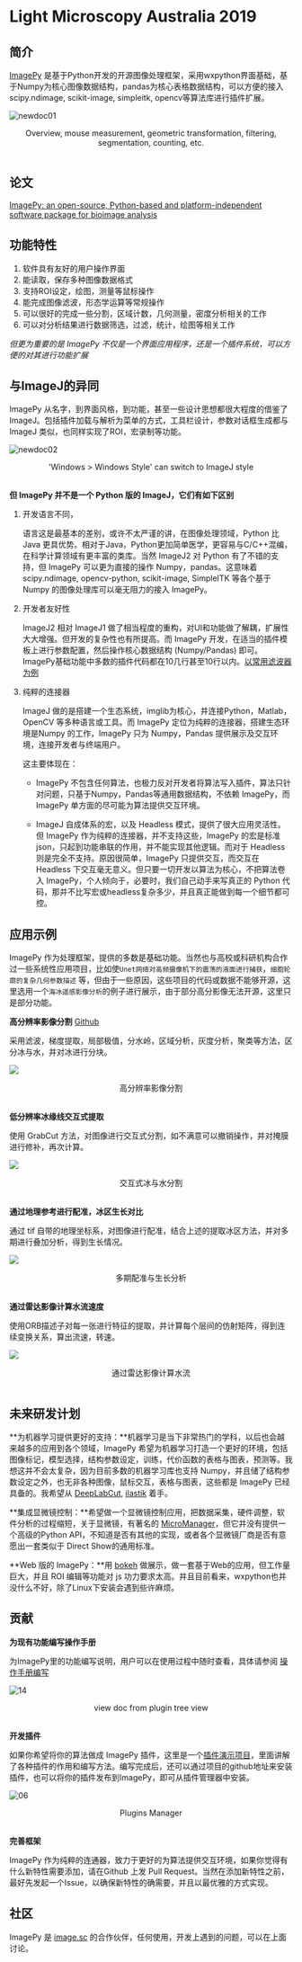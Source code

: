 # Light Microscopy Australia 2019

## 简介

[ImagePy](https://github.com/Image-Py/imagepy) 是基于Python开发的开源图像处理框架，采用wxpython界面基础，基于Numpy为核心图像数据结构，pandas为核心表格数据结构，可以方便的接入scipy.ndimage, scikit-image, simpleitk, opencv等算法库进行插件扩展。

![newdoc01](http://idoc.imagepy.org/imgs/newdoc01.png)

<div align=center>Overview, mouse measurement, geometric transformation, filtering, segmentation, counting, etc.</div><br>

## 论文

[ImagePy: an open-source, Python-based and platform-independent software package for bioimage analysis](https://academic.oup.com/bioinformatics/article/34/18/3238/4989871)



## 功能特性

1. 软件具有友好的用户操作界面
2. 能读取，保存多种图像数据格式
3. 支持ROI设定，绘图，测量等鼠标操作
4. 能完成图像滤波，形态学运算等常规操作
5. 可以很好的完成一些分割，区域计数，几何测量，密度分析相关的工作
6. 可以对分析结果进行数据筛选，过滤，统计，绘图等相关工作

*但更为重要的是 ImagePy 不仅是一个界面应用程序，还是一个插件系统，可以方便的对其进行功能扩展*



## 与ImageJ的异同

ImagePy 从名字，到界面风格，到功能，甚至一些设计思想都很大程度的借鉴了ImageJ。包括插件加载与解析为菜单的方式，工具栏设计，参数对话框生成都与 ImageJ 类似，也同样实现了ROI，宏录制等功能。

![newdoc02](http://idoc.imagepy.org/imgs/newdoc02.png)

<div align=center>'Windows > Windows Style' can switch to ImageJ style</div><br>

**但 ImagePy 并不是一个 Python 版的 ImageJ，它们有如下区别**

1. 开发语言不同，

   语言这是最基本的差别，或许不太严谨的讲，在图像处理领域，Python 比 Java 更具优势。相对于Java，Python更加简单医学，更容易与C/C++混编，在科学计算领域有更丰富的类库。当然 ImageJ2 对 Python 有了不错的支持，但 ImagePy 可以更为直接的操作 Numpy，pandas。这意味着 scipy.ndimage, opencv-python, scikit-image, SimpleITK 等各个基于 Numpy 的图像处理库可以毫无阻力的接入 ImagePy。

2. 开发者友好性

   ImageJ2 相对 ImageJ1 做了相当程度的重构，对UI和功能做了解耦，扩展性大大增强。但开发的复杂性也有所提高。而 ImagePy 开发，在适当的插件模板上进行参数配置，然后操作核心数据结构 (Numpy/Pandas) 即可。ImagePy基础功能中多数的插件代码都在10几行甚至10行以内。[以常用滤波器为例](https://github.com/Image-Py/imagepy/blob/master/imagepy/menus/Process/Filters/classic_plgs.py)

3. 纯粹的连接器

   ImageJ 做的是搭建一个生态系统，imglib为核心，并连接Python，Matlab，OpenCV 等多种语言或工具。而 ImagePy 定位为纯粹的连接器，搭建生态环境是Numpy 的工作，ImagePy 只为 Numpy，Pandas 提供展示及交互环境，连接开发者与终端用户。

   

   这主要体现在：

   * ImagePy 不包含任何算法，也极力反对开发者将算法写入插件，算法只针对问题，只基于Numpy，Pandas等通用数据结构，不依赖 ImagePy，而 ImagePy 单方面的尽可能为算法提供交互环境。

   * ImageJ 自成体系的宏，以及 Headless 模式，提供了很大应用灵活性。但 ImagePy 作为纯粹的连接器，并不支持这些，ImagePy 的宏是标准 json，只起到功能串联的作用，并不能实现其他逻辑。而对于 Headless 则是完全不支持。原因很简单，ImagePy 只提供交互，而交互在 Headless 下交互毫无意义。但只要一切开发以算法为核心，不把算法卷入 ImagePy，个人倾向于，必要时，我们自己动手来写真正的 Python 代码，那并不比写宏或headless复杂多少，并且真正能做到每一个细节都可控。

     

## 应用示例

ImagePy 作为处理框架，提供的多数是基础功能。当然也与高校或科研机构合作过一些系统性应用项目，比如使`Unet网络对高频摄像机下的震荡的液面进行捕获`，`细胞轮廓的复杂几何参数描述` 等，但由于一些原因，这些项目的代码或数据不能够开源，这里选用一个`海冰遥感影像分析`的例子进行展示，由于部分高分影像无法开源，这里只是部分功能。

**高分辨率影像分割** [Github](https://github.com/Image-Py/seaice)

采用滤波，梯度提取，局部极值，分水岭，区域分析，灰度分析，聚类等方法，区分冰与水，并对冰进行分块。

![](http://idoc.imagepy.org/ice/30.gif)

<div align=center>高分辨率影像分割</div><br>

**低分辨率冰缘线交互式提取**

使用 GrabCut 方法，对图像进行交互式分割，如不满意可以撤销操作，并对掩膜进行修补，再次计算。

![](http://idoc.imagepy.org/ice/7.png)

<div align=center>交互式冰与水分割</div><br>

**通过地理参考进行配准，冰区生长对比**

通过 tif 自带的地理坐标系，对图像进行配准，结合上述的提取冰区方法，并对多期进行叠加分析，得到生长情况。

![](http://idoc.imagepy.org/ice/21.png)

<div align=center>多期配准与生长分析</div><br>

**通过雷达影像计算水流速度**

使用ORB描述子对每一张进行特征的提取，并计算每个层间的仿射矩阵，得到连续变换关系，算出流速，转速。

![](http://idoc.imagepy.org/ice/36.gif)

<div align=center>通过雷达影像计算水流</div><br>

## 未来研发计划

**为机器学习提供更好的支持：**机器学习是当下非常热门的学科，以后也会越来越多的应用到各个领域，ImagePy 希望为机器学习打造一个更好的环境，包括图像标记，模型选择，结构参数设定，训练，代价函数的表格与图表，预测等。我想这并不会太复杂，因为目前多数的机器学习库也支持 Numpy，并且储了结构参数设定之外，也无非各种图像，鼠标交互，表格与图表，这些都是 ImagePy 已经具备的。我希望从 [DeepLabCut](https://github.com/AlexEMG/DeepLabCut), [ilastik](https://github.com/ilastik/ilastik) 着手。

**集成显微镜控制：**希望做一个显微镜控制应用，把数据采集，硬件调整，软件分析的过程缩短，关于显微镜，有著名的 [MicroManager](https://github.com/micro-manager/micro-manager)，但它并没有提供一个高级的Python API，不知道是否有其他的实现，或者各个显微镜厂商是否有意愿出一套类似于 Direct Show的通用标准。

**Web 版的 ImagePy：**用 [bokeh](https://bokeh.pydata.org/en/latest/) 做展示，做一套基于Web的应用，但工作量巨大，并且 ROI 编辑等功能对 js 功力要求太高。并且目前看来，wxpython也并没什么不好，除了Linux下安装会遇到些许麻烦。



## 贡献

**为现有功能编写操作手册**

为ImagePy里的功能编写说明，用户可以在使用过程中随时查看，具体请参阅 [操作手册编写](https://github.com/Image-Py/demoplugin/blob/master/doc/document.md)

![14](http://idoc.imagepy.org/demoplugin/31.png)

<div align=center>view doc from plugin tree view</div><br>

**开发插件**

如果你希望将你的算法做成 ImagePy 插件，这里是一个[插件演示项目](https://github.com/Image-Py/demoplugin)，里面讲解了各种插件的作用和编写方法。编写完成后，还可以通过项目的github地址来安装插件，也可以将你的插件发布到ImagePy，即可从插件管理器中安装。

![06](http://idoc.imagepy.org/demoplugin/06.png)

<div align=center>Plugins Manager</div><br>

**完善框架**

ImagePy 作为纯粹的连通器，致力于更好的为算法提供交互环境，如果你觉得有什么新特性需要添加，请在Github 上发 Pull Request。当然在添加新特性之前，最好先发起一个Issue，以确保新特性的确需要，并且以最优雅的方式实现。



## 社区

ImagePy 是 [image.sc](https://forum.image.sc/) 的合作伙伴，任何使用，开发上遇到的问题，可以在上面讨论。